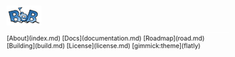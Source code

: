 
<img alt="bob" src="bob.png" width="78" height="45"> 
<img alt="bob" src="blank.jpg" width="500" height="1"> 
[About](index.md)
[Docs](documentation.md)
[Roadmap](road.md)
[Building](build.md)
[License](license.md)
[gimmick:theme](flatly)

